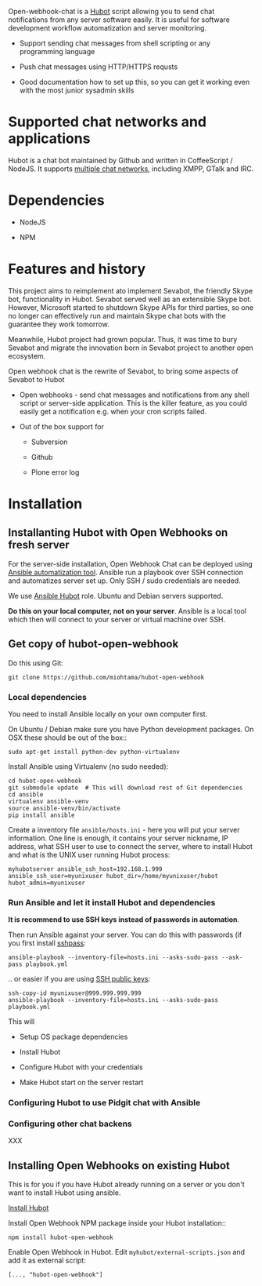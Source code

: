 
Open-webhook-chat is a [Hubot](https://hubot.github.com/) script allowing you
to send chat notifications from any server software easily. It is useful for software development
workflow automatization and server monitoring.

* Support sending chat messages from shell scripting or any programming language

* Push chat messages using HTTP/HTTPS requsts

* Good documentation how to set up this, so you can get it working even with the most junior sysadmin skills

# Supported chat networks and applications

Hubot is a chat bot maintained by Github and written in CoffeeScript / NodeJS.
It supports [multiple chat networks](https://github.com/github/hubot/blob/master/docs/adapters.md), including XMPP,
GTalk and IRC.

# Dependencies

* NodeJS

* NPM

# Features and history

This project aims to reimplement ato implement Sevabot, the friendly Skype bot, functionality in Hubot.
Sevabot served well as an extensible Skype bot. However, Microsoft started to shutdown Skype APIs for third parties, so one no longer can effectively run and maintain Skype chat bots with the guarantee they work tomorrow.

Meanwhile, Hubot project had grown popular. Thus, it was time to bury Sevabot and migrate the innovation
born in Sevabot project to another open ecosystem.

Open webhook chat is the rewrite of Sevabot, to  bring some aspects of Sevabot to Hubot

* Open webhooks - send chat messages and notifications from any shell script or server-side application.
  This is the killer feature, as you could easily get a notification e.g. when your cron scripts failed.

* Out of the box support for

    - Subversion

    - Github

    - Plone error log

# Installation

## Installanting Hubot with Open Webhooks on fresh server

For the server-side installation, Open Webhook Chat can be deployed using [Ansible automatization tool](http://www.ansible.com/home).
Ansible run a playbook over SSH connection and automatizes server set up. Only SSH / sudo credentials are needed.

We use [Ansible Hubot](https://github.com/miohtama/ansible-hubot) role. Ubuntu and Debian servers supported.

**Do this on your local computer, not on your server**. Ansible is a local tool which
then will connect to your server or virtual machine over SSH.

## Get copy of hubot-open-webhook

Do this using Git:

    git clone https://github.com/miohtama/hubot-open-webhook

### Local dependencies

You need to install Ansible locally on your own computer first.

On Ubuntu / Debian make sure you have Python development packages. On OSX these should be out of the box::

    sudo apt-get install python-dev python-virtualenv

Install Ansible using Virtualenv (no sudo needed):

    cd hubot-open-webhook
    git submodule update  # This will download rest of Git dependencies
    cd ansible
    virtualenv ansible-venv
    source ansible-venv/bin/activate
    pip install ansible

Create a inventory file `ansible/hosts.ini` - here you will put your server information.
One line is enough, it contains your server nickname, IP address, what SSH user to use to connect the server,
where to install Hubot and what is the UNIX user running Hubot process:

    myhubotserver ansible_ssh_host=192.168.1.999 ansible_ssh_user=myunixuser hubot_dir=/home/myunixuser/hubot hubot_admin=myunixuser

### Run Ansible and let it install Hubot and dependencies

**It is recommend to use SSH keys instead of passwords in automation**.

Then run Ansible against your server. You can do this with passwords (if you first install [sshpass](http://sshpass.sourceforge.net/):

    ansible-playbook --inventory-file=hosts.ini --asks-sudo-pass --ask-pass playbook.yml

.. or easier if you are using [SSH public keys](http://opensourcehacker.com/2012/10/24/ssh-key-and-passwordless-login-basics-for-developers/):

    ssh-copy-id myunixuser@999.999.999.999
    ansible-playbook --inventory-file=hosts.ini --asks-sudo-pass playbook.yml

This will

* Setup OS package dependencies

* Install Hubot

* Configure Hubot with your credentials

* Make Hubot start on the server restart

### Configuring Hubot to use Pidgit chat with Ansible

### Configuring other chat backens

XXX

## Installing Open Webhooks on existing Hubot

This is for you if you have Hubot already running on a server or you
don't want to install Hubot using ansible.

[Install Hubot](https://github.com/github/hubot/blob/master/docs/deploying/unix.md)

Install Open Webhook NPM package inside your Hubot installation::

    npm install hubot-open-webhook

Enable Open Webhook in Hubot. Edit `myhubot/external-scripts.json` and add it as external script:

    [..., "hubot-open-webhook"]






